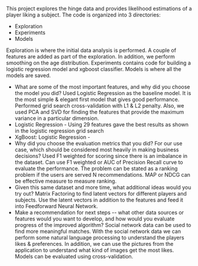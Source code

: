 This project explores the hinge data and provides likelihood estimations of a player liking a subject.
The code is organized into 3 directories:
- Exploration
- Experiments
- Models

Exploration is where the initial data analysis is performed. A couple of features are added as part of the exploration. In addition, we perform smoothing on the age distribution.
Experiments contains code for building a logistic regression model and xgboost classifier.
Models is where all the models are saved.


- What are some of the most important features, and why did you choose the model you did?
Used Logistic Regression as the baseline model. It is the most simple & elegant first model that gives good performance. Performed grid search cross-validation with L1 & L2 penalty. Also, we used PCA and SVD for finding the features that provide the maximum variance in a particular dimension.
- Logistic Regression - Using 29 features gave the best results as shown in the logistic regression grid search
- XgBoost: Logistic Regression - 
- Why did you choose the evaluation metrics that you did? For our use case, which should be considered most heavily in making business decisions? 
Used F1 weighted for scoring since there is an imbalance in the dataset. Can use F1 weighted or AUC of Precision Recall curve to evaluate the performance.
The problem can be stated as a ranking problem if the users are served N recommendations. MAP or NDCG can be effective measure to measure ranking.
- Given this same dataset and more time, what additional ideas would you try out?
Matrix Factoring to find latent vectors for different players and subjects. Use the latent vectors in addition to the features and feed it into Feedforward Neural Network.
- Make a recommendation for next steps -- what other data sources or features would you want to develop, and how would you evaluate progress of the improved algorithm?
Social network data can be used to find more meaningful matches. With the social network data we can perform some natural language processing to understand the players likes & preferences.
In addition, we can use the pictures from the application to understand what kind of images get the most likes.
Models can be evaluated using cross-validation.

